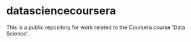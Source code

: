 # datasciencecoursera
This is a public repository for work related to the Coursera course 'Data Science'.
